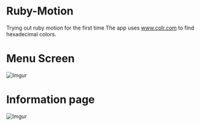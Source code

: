 Ruby-Motion
===========

Trying out ruby motion for the first time
The app uses www.colr.com to find hexadecimal colors.
# Menu Screen
![Imgur](http://imgur.com/5PpvBFAl.png)
# Information page
![Imgur](http://imgur.com/j4C85Tol.png)
